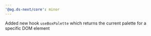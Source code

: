 ```yaml
---
'@ag.ds-next/core': minor
---
```


Added new hook `useBoxPalette` which returns the current palette for a specific DOM element
